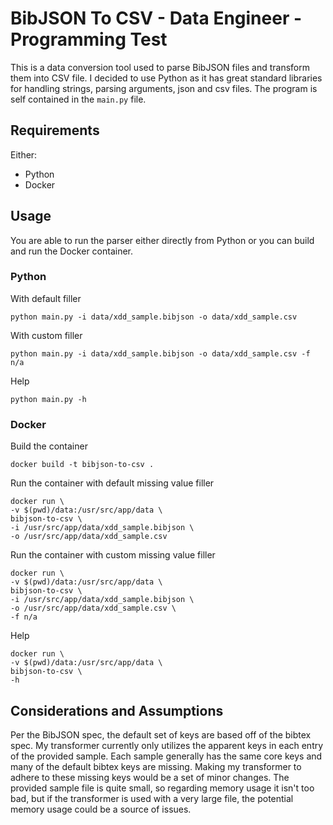 # BibJSON To CSV - Data Engineer - Programming Test
This is a data conversion tool used to parse BibJSON files and transform them into CSV file.
I decided to use Python as it has great standard libraries for handling strings, parsing arguments, json and csv files.
The program is self contained in the `main.py` file. 

## Requirements
Either:
- Python
- Docker

## Usage
You are able to run the parser either directly from Python or you can build and run the Docker container.

### Python

With default filler
```shell
python main.py -i data/xdd_sample.bibjson -o data/xdd_sample.csv
```
With custom filler
```shell
python main.py -i data/xdd_sample.bibjson -o data/xdd_sample.csv -f n/a
```
Help
```
python main.py -h
```

### Docker
Build the container
```shell
docker build -t bibjson-to-csv .
```
Run the container with default missing value filler
```shell
docker run \
-v $(pwd)/data:/usr/src/app/data \
bibjson-to-csv \
-i /usr/src/app/data/xdd_sample.bibjson \
-o /usr/src/app/data/xdd_sample.csv
```

Run the container with custom missing value filler
```shell
docker run \
-v $(pwd)/data:/usr/src/app/data \
bibjson-to-csv \
-i /usr/src/app/data/xdd_sample.bibjson \
-o /usr/src/app/data/xdd_sample.csv \
-f n/a
```

Help
```shell
docker run \
-v $(pwd)/data:/usr/src/app/data \
bibjson-to-csv \
-h
```

## Considerations and Assumptions
Per the BibJSON spec, the default set of keys are based off of the bibtex spec. My transformer currently only utilizes the apparent keys in each entry of the provided sample. 
Each sample generally has the same core keys and many of the default bibtex keys are missing. Making my transformer to adhere to these missing keys would be a set of minor changes.
The provided sample file is quite small, so regarding memory usage it isn't too bad, but if the transformer is used with a very large file, the potential memory usage could be a source of issues.


